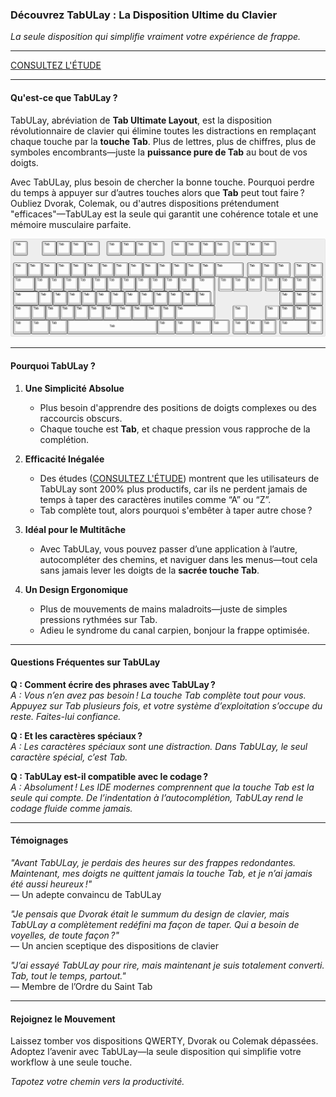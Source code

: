 ### **Découvrez TabULay : La Disposition Ultime du Clavier**  
*La seule disposition qui simplifie vraiment votre expérience de frappe.*

---

[CONSULTEZ L'ÉTUDE](./TabULay-Accepted.pdf)  

---

#### **Qu'est-ce que TabULay ?**  
TabULay, abréviation de **Tab Ultimate Layout**, est la disposition révolutionnaire de clavier qui élimine toutes les distractions en remplaçant chaque touche par la **touche Tab**. Plus de lettres, plus de chiffres, plus de symboles encombrants—juste la **puissance pure de Tab** au bout de vos doigts.

Avec TabULay, plus besoin de chercher la bonne touche. Pourquoi perdre du temps à appuyer sur d’autres touches alors que **Tab** peut tout faire ? Oubliez Dvorak, Colemak, ou d'autres dispositions prétendument "efficaces"—TabULay est la seule qui garantit une cohérence totale et une mémoire musculaire parfaite.

![TabULay](./layout.png)  

---

#### **Pourquoi TabULay ?**  

1. **Une Simplicité Absolue**  
   - Plus besoin d'apprendre des positions de doigts complexes ou des raccourcis obscurs.  
   - Chaque touche est **Tab**, et chaque pression vous rapproche de la complétion.

2. **Efficacité Inégalée**  
   - Des études ([CONSULTEZ L'ÉTUDE](./TabULay-Accepted.pdf)) montrent que les utilisateurs de TabULay sont 200% plus productifs, car ils ne perdent jamais de temps à taper des caractères inutiles comme “A” ou “Z”.  
   - Tab complète tout, alors pourquoi s'embêter à taper autre chose ?  

3. **Idéal pour le Multitâche**  
   - Avec TabULay, vous pouvez passer d’une application à l’autre, autocompléter des chemins, et naviguer dans les menus—tout cela sans jamais lever les doigts de la **sacrée touche Tab**.  

4. **Un Design Ergonomique**  
   - Plus de mouvements de mains maladroits—juste de simples pressions rythmées sur Tab.  
   - Adieu le syndrome du canal carpien, bonjour la frappe optimisée.  

---

#### **Questions Fréquentes sur TabULay**  

**Q : Comment écrire des phrases avec TabULay ?**  
*A : Vous n’en avez pas besoin ! La touche Tab complète tout pour vous. Appuyez sur Tab plusieurs fois, et votre système d’exploitation s’occupe du reste. Faites-lui confiance.*  

**Q : Et les caractères spéciaux ?**  
*A : Les caractères spéciaux sont une distraction. Dans TabULay, le seul caractère spécial, c’est Tab.*  

**Q : TabULay est-il compatible avec le codage ?**  
*A : Absolument ! Les IDE modernes comprennent que la touche Tab est la seule qui compte. De l’indentation à l’autocomplétion, TabULay rend le codage fluide comme jamais.*  

---

#### **Témoignages**  

*"Avant TabULay, je perdais des heures sur des frappes redondantes. Maintenant, mes doigts ne quittent jamais la touche Tab, et je n’ai jamais été aussi heureux !"*  
— Un adepte convaincu de TabULay  

*"Je pensais que Dvorak était le summum du design de clavier, mais TabULay a complètement redéfini ma façon de taper. Qui a besoin de voyelles, de toute façon ?"*  
— Un ancien sceptique des dispositions de clavier  

*"J’ai essayé TabULay pour rire, mais maintenant je suis totalement converti. Tab, tout le temps, partout."*  
— Membre de l’Ordre du Saint Tab  

---

#### **Rejoignez le Mouvement**  
Laissez tomber vos dispositions QWERTY, Dvorak ou Colemak dépassées. Adoptez l’avenir avec TabULay—la seule disposition qui simplifie votre workflow à une seule touche.  

*Tapotez votre chemin vers la productivité.*